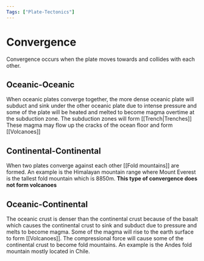 ```yaml
---
Tags: ["Plate-Tectonics"]
---
```

# Convergence
Convergence occurs when the plate moves towards and collides with each other.
## Oceanic-Oceanic
When oceanic plates converge together, the more dense oceanic plate will subduct and sink under the other oceanic plate due to intense pressure and some of the plate will be heated and melted to become magma overtime at the subduction zone. The subduction zones will form [[Trench|Trenches]]
These magma may flow up the cracks of the ocean floor and form [[Volcanoes]]
## Continental-Continental
When two plates converge against each other [[Fold mountains]] are formed. An example is the Himalayan mountain range where Mount Everest is the tallest fold mountain which is 8850m.
**This type of convergence does not form volcanoes**
## Oceanic-Continental
The oceanic crust is denser than the continental crust because of the basalt which causes the continental crust to sink and subduct due to pressure and melts to become magma. Some of the magma will rise to the earth surface to form [[Volcanoes]]. The compressional force will cause some of the continental crust to become fold mountains. An example is the Andes fold mountain mostly located in Chile. 